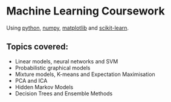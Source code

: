 # Machine Learning Coursework

Using [python](https://www.python.org/), [numpy](https://numpy.org/), [matplotlib](https://matplotlib.org/) and [scikit-learn](https://scikit-learn.org/stable/).
 
## Topics covered:
- Linear models, neural networks and SVM
- Probabilistic graphical models
- Mixture models, K-means and Expectation Maximisation 
- PCA and ICA
- Hidden Markov Models
- Decision Trees and Ensemble Methods